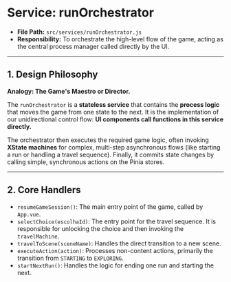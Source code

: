 # Service: runOrchestrator

- **File Path:** `src/services/runOrchestrator.js`
- **Responsibility:** To orchestrate the high-level flow of the game, acting as the central process manager called directly by the UI.

---
## 1. Design Philosophy
**Analogy: The Game's Maestro or Director.**

The `runOrchestrator` is a **stateless service** that contains the **process logic** that moves the game from one state to the next. It is the implementation of our unidirectional control flow: **UI components call functions in this service directly.**

The orchestrator then executes the required game logic, often invoking **XState machines** for complex, multi-step asynchronous flows (like starting a run or handling a travel sequence). Finally, it commits state changes by calling simple, synchronous actions on the Pinia stores.

---
## 2. Core Handlers
-   `resumeGameSession()`: The main entry point of the game, called by `App.vue`.
-   `selectChoice(escolhaId)`: The entry point for the travel sequence. It is responsible for unlocking the choice and then invoking the `travelMachine`.
-   `travelToScene(sceneName)`: Handles the direct transition to a new scene.
-   `executeAction(action)`: Processes non-content actions, primarily the transition from `STARTING` to `EXPLORING`.
-   `startNextRun()`: Handles the logic for ending one run and starting the next.
